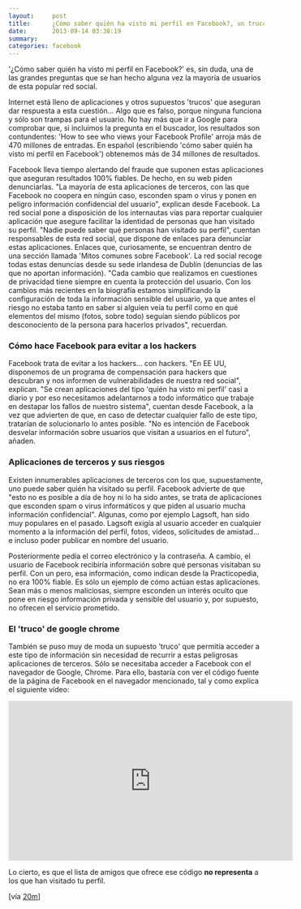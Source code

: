 ```yaml
---
layout:     post
title:      ¿Cómo saber quién ha visto mi perfil en Facebook?, un truco falso y lleno de riesgos
date:       2013-09-14 03:38:19
summary:    
categories: facebook
---
```


'¿Cómo saber quién ha visto mi perfil en Facebook?' es, sin duda, una de las grandes preguntas que se han hecho alguna vez la mayoría de usuarios de esta popular red social. 

Internet está lleno de aplicaciones y otros supuestos 'trucos' que aseguran dar respuesta a esta cuestión... Algo que es falso, porque ninguna funciona y sólo son trampas para el usuario. No hay más que ir a Google para comprobar que, si incluimos la pregunta en el buscador, los resultados son contundentes: 'How to see who views your Facebook Profile' arroja más de 470 millones de entradas. En español (escribiendo 'cómo saber quién ha visto mi perfil en Facebook') obtenemos más de 34 millones de resultados.

Facebook lleva tiempo alertando del fraude que suponen estas aplicaciones que aseguran resultados 100% fiables. De hecho, en su web piden denunciarlas. "La mayoría de esta aplicaciones de terceros, con las que Facebook no coopera en ningún caso, esconden spam o virus y ponen en peligro información confidencial del usuario", explican desde Facebook. La red social pone a disposición de los internautas vías para reportar cualquier aplicación que asegure facilitar la identidad de personas que han visitado su perfil. "Nadie puede saber qué personas han visitado su perfil", cuentan responsables de esta red social, que dispone de enlaces para denunciar estas aplicaciones. Enlaces que, curiosamente, se encuentran dentro de una sección llamada 'Mitos comunes sobre Facebook'. La red social recoge todas estas denuncias desde su sede irlandesa de Dublín (denuncias de las que no aportan información). "Cada cambio que realizamos en cuestiones de privacidad tiene siempre en cuenta la protección del usuario. Con los cambios más recientes en la biografía estamos simplificando la configuración de toda la información sensible del usuario, ya que antes el riesgo no estaba tanto en saber si alguien veía tu perfil como en qué elementos del mismo (fotos, sobre todo) seguían siendo públicos por desconociento de la persona para hacerlos privados", recuerdan.

### Cómo hace Facebook para evitar a los hackers

Facebook trata de evitar a los hackers... con hackers. "En EE UU, disponemos de un programa de compensación para hackers que descubran y nos informen de vulnerabilidades de nuestra red social", explican. "Se crean aplicaciones del tipo 'quién ha visto mi perfil' casi a diario y por eso necesitamos adelantarnos a todo informático que trabaje en destapar los fallos de nuestro sistema", cuentan desde Facebook, a la vez que advierten de que, en caso de detectar cualquier fallo de este tipo, tratarían de solucionarlo lo antes posible. "No es intención de Facebook desvelar información sobre usuarios que visitan a usuarios en el futuro", añaden.

### Aplicaciones de terceros y sus riesgos 

Existen innumerables aplicaciones de terceros con los que, supuestamente, uno puede saber quién ha visitado su perfil. Facebook advierte de que "esto no es posible a día de hoy ni lo ha sido antes, se trata de aplicaciones que esconden spam o virus informáticos y que piden al usuario mucha información confidencial". Algunas, como por ejemplo Lagsoft, han sido muy populares en el pasado. Lagsoft exigía al usuario acceder en cualquier momento a la información del perfil, fotos, vídeos, solicitudes de amistad... e incluso poder publicar en nombre del usuario. 

Posteriormente pedía el correo electrónico y la contraseña. A cambio, el usuario de Facebook recibiría información sobre qué personas visitaban su perfil. Con un pero, esa información, como indican desde la Practicopedia, no era 100% fiable. Es sólo un ejemplo de cómo actúan estas aplicaciones. Sean más o menos maliciosas, siempre esconden un interés oculto que pone en riesgo información privada y sensible del usuario y, por supuesto, no ofrecen el servicio prometido. 

### El 'truco' de google chrome 

También se puso muy de moda un supuesto 'truco' que permitía acceder a este tipo de información sin necesidad de recurrir a estas peligrosas aplicaciones de terceros. Sólo se necesitaba acceder a Facebook con el navegador de Google, Chrome. Para ello, bastaría con ver el código fuente de la página de Facebook en el navegador mencionado, tal y como explica el siguiente vídeo:

<center>
<iframe width="560" height="315" src="https://www.youtube.com/embed/6K0J0qxAyGQ" frameborder="0" allowfullscreen></iframe>
</center>

Lo cierto, es que el lista de amigos que ofrece ese código <strong>no representa</strong> a los que han visitado tu perfil.

[vía <a href="http://www.20minutos.es/noticia/1917999/0/como-saber-quien-ve-mi-perfil/facebook/mitos/" target="_blank">20m</a>]